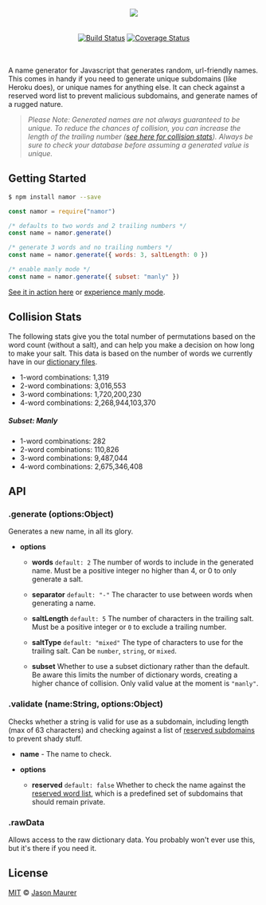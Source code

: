 <div align="center">
    <br>
    <img src="https://raw.githubusercontent.com/jsonmaur/namor/master/assets/logo.png">
    <br> <br> <br>
    <a href="https://travis-ci.org/jsonmaur/namor"><img src="https://travis-ci.org/jsonmaur/namor.svg?branch=master" alt="Build Status"></a>
    <a href="https://coveralls.io/github/jsonmaur/namor?branch=master"><img src="https://coveralls.io/repos/github/jsonmaur/namor/badge.svg?branch=master" alt="Coverage Status"></a>
    <br> <br> <br>
</div>

A name generator for Javascript that generates random, url-friendly names. This comes in handy if you need to generate unique subdomains (like Heroku does), or unique names for anything else. It can check against a reserved word list to prevent malicious subdomains, and generate names of a rugged nature.

> _Please Note: Generated names are not always guaranteed to be unique. To reduce the chances of collision, you can increase the length of the trailing number ([see here for collision stats](#collision)). Always be sure to check your database before assuming a generated value is unique._

## Getting Started

```bash
$ npm install namor --save
```

```javascript
const namor = require("namor")

/* defaults to two words and 2 trailing numbers */
const name = namor.generate()

/* generate 3 words and no trailing numbers */
const name = namor.generate({ words: 3, saltLength: 0 })

/* enable manly mode */
const name = namor.generate({ subset: "manly" })
```

[See it in action here](https://namor-example.now.sh/?words=2&saltLength=2) or [experience manly mode](https://namor-example.now.sh/?subset=manly&saltLength=0).

<a name="collision"></a>

## Collision Stats

The following stats give you the total number of permutations based on the word count (without a salt), and can help you make a decision on how long to make your salt. This data is based on the number of words we currently have in our [dictionary files](data).

-   1-word combinations: 1,319
-   2-word combinations: 3,016,553
-   3-word combinations: 1,720,200,230
-   4-word combinations: 2,268,944,103,370

##### Subset: Manly

-   1-word combinations: 282
-   2-word combinations: 110,826
-   3-word combinations: 9,487,044
-   4-word combinations: 2,675,346,408

## API

### .generate (options:Object)

Generates a new name, in all its glory.

-   **options**

    -   **words** `default: 2` The number of words to include in the generated name. Must be a positive integer no higher than 4, or 0 to only generate a salt.

    -   **separator** `default: "-"` The character to use between words when generating a name.

    -   **saltLength** `default: 5` The number of characters in the trailing salt. Must be a positive integer or `0` to exclude a trailing number.

    -   **saltType** `default: "mixed"` The type of characters to use for the trailing salt. Can be `number`, `string`, or `mixed`.

    -   **subset** Whether to use a subset dictionary rather than the default. Be aware this limits the number of dictionary words, creating a higher chance of collision. Only valid value at the moment is `"manly"`.

### .validate (name:String, options:Object)

Checks whether a string is valid for use as a subdomain, including length (max of 63 characters) and checking against a list of [reserved subdomains](data/default/reserved.txt) to prevent shady stuff.

-   **name** - The name to check.

-   **options**

    -   **reserved** `default: false` Whether to check the name against the [reserved word list](data/default/reserved.txt), which is a predefined set of subdomains that should remain private.

### .rawData

Allows access to the raw dictionary data. You probably won't ever use this, but it's there if you need it.

## License

[MIT](license) © [Jason Maurer](https://maur.co)
